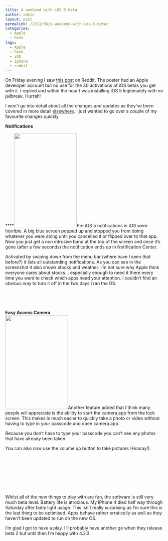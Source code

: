 ```yaml
---
title: A weekend with iOS 5 beta
author: admin
layout: post
permalink: /2011/06/a-weekend-with-ios-5-beta/
categories:
  - Apple
  - Geek
tags:
  - Apple
  - Geek
  - iOS
  - iphone
  - reddit
---
```

On Friday evening I saw <a title="Reddit.com" href="http://www.reddit.com/r/apple/comments/hwhy1/30_slots_available_on_my_developer_account_ios/" target="_blank">this post</a> on Reddit. The poster had an Apple developer account but no use for the 30 activations of iOS betas you get with it. I replied and within the hour I was installing iOS 5 legitimately with no jailbreak. Hurrah!

I won&#8217;t go into detail about all the changes and updates as they&#8217;ve been covered in more detail <a title="Macrumors.com" href="http://www.macrumors.com/2011/06/12/an-exhaustive-list-of-ios-5-features-and-changes/" target="_blank">elsewhere</a>. I just wanted to go over a couple of my favourite changes quickly.

**Notifications**

****[<img class="alignleft size-medium wp-image-335" title="Notification Center" src="http://www.louishoughton.com/wp-content/uploads/2011/06/image-200x300.png" alt="" width="200" height="300" />][1]Pre iOS 5 notifications in iOS were horrible. A big blue screen popped up and stopped you from doing whatever you were doing until you cancelled it or flipped over to that app. Now you just get a non intrusive band at the top of the screen and once it&#8217;s gone (after a few seconds) the notification ends up in Notification Center.

Activated by swiping down from the menu bar (where have I seen that before?) it lists all outstanding notifications. As you can see in the screenshot it also shows stocks and weather. I&#8217;m not sure why Apple think everyone cares about stocks&#8230; especially enough to need it there every time you want to check which apps need your attention. I couldn&#8217;t find an obvious way to turn it off in the two days I ran the OS.

&nbsp;

&nbsp;

**Easy Access Camera**  
[<img class="alignright size-medium wp-image-336" title="Lock screen" src="http://www.louishoughton.com/wp-content/uploads/2011/06/image-1-200x300.png" alt="" width="200" height="300" />][2]Another feature added that I think many people will appreciate is the ability to start the camera app from the lock screen. This makes is much easier to quickly take a photo or video without having to type in your passcode and open camera.app.

Because you don&#8217;t have to type your passcode you can&#8217;t see any photos that have already been taken.

You can also now use the volume up button to take pictures (Hooray!).

&nbsp;

&nbsp;

&nbsp;

&nbsp;

Whilst all of the new things to play with are fun, the software is still very much beta level. Battery life is atrocious. My iPhone 4 died half way through Saturday after fairly light usage. This isn&#8217;t really surprising as I&#8217;m sure this is the last thing to be optimised. Apps behave rather erratically as well as they haven&#8217;t been updated to run on the new OS.

I&#8217;m glad I got to have a play. I&#8217;ll probably have another go when they release beta 2 but until then I&#8217;m happy with 4.3.3.

 [1]: http://www.louishoughton.com/wp-content/uploads/2011/06/image.png
 [2]: http://www.louishoughton.com/wp-content/uploads/2011/06/image-1.png